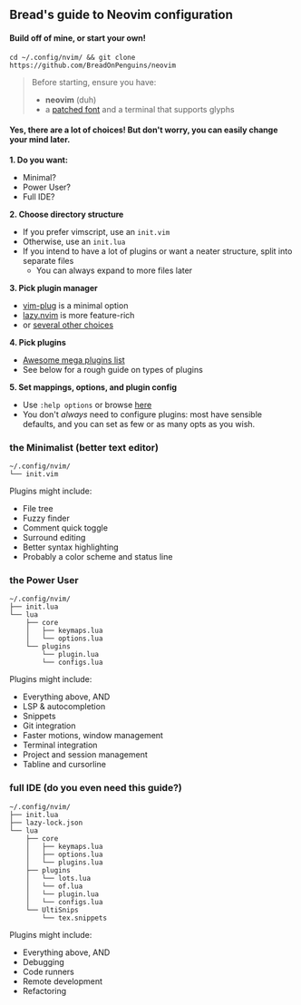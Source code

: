 ## Bread's guide to **Neovim** configuration

#### Build off of mine, or start your own!
```
cd ~/.config/nvim/ && git clone https://github.com/BreadOnPenguins/neovim
```

> Before starting, ensure you have:
> - **neovim** (duh)
> - a [patched font](https://www.nerdfonts.com/) and a terminal that supports glyphs

#### Yes, there are a lot of choices! But don't worry, you can easily change your mind later.

**1. Do you want:**
* Minimal?
* Power User?
* Full IDE?

**2. Choose directory structure**
- If you prefer vimscript, use an `init.vim`
- Otherwise, use an `init.lua`
- If you intend to have a lot of plugins or want a neater structure, split into separate files
    * You can always expand to more files later

**3. Pick plugin manager**
- [vim-plug](https://github.com/junegunn/vim-plug) is a minimal option
- [lazy.nvim](https://github.com/folke/lazy.nvim) is more feature-rich
- or [several other choices](https://github.com/rockerBOO/awesome-neovim?tab=readme-ov-file#plugin-manager)

**4. Pick plugins** 
- [Awesome mega plugins list](https://github.com/rockerBOO/awesome-neovim)
- See below for a rough guide on types of plugins

**5. Set mappings, options, and plugin config**
- Use `:help options` or browse [here](https://neovim.io/doc/user/options.html)
- You don't *always* need to configure plugins: most have sensible defaults, and you can set as few or as many opts as you wish.


### the Minimalist (better text editor)
```
~/.config/nvim/
└── init.vim
```

Plugins might include:
- File tree
- Fuzzy finder
- Comment quick toggle
- Surround editing
- Better syntax highlighting
- Probably a color scheme and status line

### the Power User
```
~/.config/nvim/
├── init.lua
└── lua
    ├── core
    │   ├── keymaps.lua
    │   └── options.lua
    └── plugins
        └── plugin.lua
        └── configs.lua
```

Plugins might include:
- Everything above, AND
- LSP & autocompletion
- Snippets
- Git integration
- Faster motions, window management
- Terminal integration
- Project and session management
- Tabline and cursorline

### full IDE (do you even need this guide?)
```
~/.config/nvim/
├── init.lua
├── lazy-lock.json
└── lua
    ├── core
    │   ├── keymaps.lua
    │   ├── options.lua
    │   └── plugins.lua
    ├── plugins
    │   └── lots.lua
    │   └── of.lua
    │   └── plugin.lua
    │   └── configs.lua
    └── UltiSnips
        └── tex.snippets
```

Plugins might include:
- Everything above, AND
- Debugging
- Code runners
- Remote development
- Refactoring

